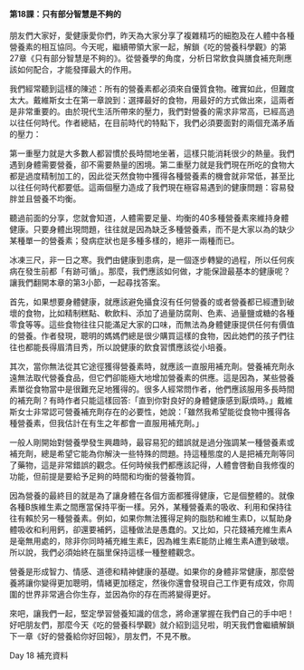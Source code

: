 #### **第18課：只有部分智慧是不夠的**

朋友們大家好，愛健康愛你們，昨天為大家分享了複雜精巧的細胞及在人體中各種營養素的相互協同。今天呢，繼續帶領大家一起，解鎖《吃的營養科學觀》的第27章《只有部分智慧是不夠的》。從營養學的角度，分析日常飲食與膳食補充劑應該如何配合，才能發揮最大的作用。

我們經常聽到這樣的陳述：所有的營養素都必須來自優質食物。確實如此，但難度太大。戴維斯女士在第一章說到：選擇最好的食物，用最好的方式做出來，這兩者是非常重要的。由於現代生活所帶來的壓力，我們對營養的需求非常高，已經高過以往任何時代。作者總結，在目前時代的特點下，我們必須要面對的兩個充滿矛盾的壓力：

第一重壓力就是大多數人都習慣於長時間地坐著，這樣只能消耗很少的熱量。我們遇到身體需要營養，卻不需要熱量的困境。第二重壓力就是我們現在所吃的食物大都是過度精制加工的，因此從天然食物中獲得各種營養素的機會就非常低，甚至比以往任何時代都要低。這兩個壓力造成了我們現在極容易遇到的健康問題：容易發胖並且營養不均衡。

聽過前面的分享，您就會知道，人體需要足量、均衡的40多種營養素來維持身體健康。只要身體出現問題，往往就是因為缺乏多種營養素，而不是大家以為的缺少某種單一的營養素；發病症狀也是多種多樣的，絕非一兩種而已。

冰凍三尺，非一日之寒。我們由健康到患病，是一個逐步轉變的過程，所以任何疾病在發生前都「有跡可循」。那麼，我們應該如何做，才能保證最基本的健康呢？讓我們翻開本章的第3小節，一起尋找答案。

首先，如果想要身體健康，就應該避免攝食沒有任何營養的或者營養都已經遭到破壞的食物，比如精制糕點、軟飲料、添加了過量防腐劑、色素、過量鹽或糖的各種零食等等。這些食物往往只能滿足大家的口味，而無法為身體健康提供任何有價值的營養。作者發現，聰明的媽媽們總是很少購買這樣的食物，因此她們的孩子們往往也都能長得眉清目秀，所以說健康的飲食習慣應該從小培養。

其次，當你無法從其它途徑獲得營養素時，就應該一直服用補充劑。營養補充劑永遠無法取代營養食品，但它們卻能極大地增加營養素的供應。這是因為，某些營養素單從食物當中是很難充足地獲得的。很多人經常問作者，他們應該服用多長時間的補充劑？有時作者只能這樣回答:「直到你對良好的身體健康感到厭煩時。」戴維斯女士非常認可營養補充劑存在的必要性，她說：「雖然我希望能從食物中獲得各種營養素，但我估計在有生之年都會一直服用補充劑。」

一般人剛開始對營養學發生興趣時，最容易犯的錯誤就是過分強調某一種營養素或補充劑，總是希望它能為你解決一些特殊的問題。持這種態度的人是把補充劑等同了藥物，這是非常錯誤的觀念。任何時候我們都應該記得，人體會啓動自我修復的功能，但前提是要給予足夠的時間和均衡的營養物質。

因為營養的最終目的就是為了讓身體在各個方面都獲得健康，它是個整體的。就像各種B族維生素之間應當保持平衡一樣。另外，某種營養素的吸收、利用和保持往往有賴於另一種營養素。例如，如果你無法獲得足夠的脂肪和維生素D，以幫助身體吸收和利用鈣，卻還要補鈣，這種做法是愚蠢的。又比如，只花錢補充維生素A是毫無用處的，除非你同時補充維生素E，因為維生素E能防止維生素A遭到破壞。所以說，我們必須始終在腦里保持這樣一種整體觀念。

營養是形成智力、情感、道德和精神健康的基礎。如果你的身體非常健康，那麼營養將讓你變得更加聰明，情緒更加穩定，然後你還會發現自己工作更有成效，你周圍的世界非常適合你生存，並因為你的存在而將變得更好。

來吧，讓我們一起，堅定學習營養知識的信念，將命運掌握在我們自己的手中吧！好吧朋友們，那麼今天《吃的營養科學觀》就介紹到這兒啦，明天我們會繼續解鎖下一章《好的營養給你好回報》，朋友們，不見不散。



Day 18 補充資料


